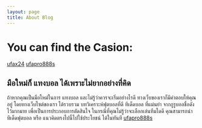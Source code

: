 ```yaml
---
layout: page
title: About Blog
---
```


# You can find the Casion:
[ufax24](https://ufax24.com/  "ufax24")
[ufapro888s](https://ufapro888s.co/ "ufapro888s")

## มือใหม่ก็ แทงบอล ได้เพราะไม่ยากอย่างที่คิด
ถ้าหากคุณเป็นมือใหม่ในการ แทงบอล และไม่รู้ว่าควรจะเริ่มอย่างไรดี ทางเว็บของเราก็มีคำตอบให้คุณอยู่ โดยทางเว็บไซต์ของเรา ได้รวบรวม บทวิเคราะห์ฟุตบอลที่ดี ทีเด็ดบอล ที่แม่นยำ จากกูรูบอลชื่อดังไว้มากมาย เพื่อเป็นการประกอบการตัดสินใจ ในกรณีที่คุณไม่รู้ว่าจะเลือกเล่นทีมใดดี คุณสามารถนำ ทีเด็ดฟุตบอล หรือ แนวคิดตรงไปนี้ไปใช้ประโยชน์ ได้ในทันที
<a href="https://ufapro888s.co/" rel="dofollow" > ufapro888s</a>